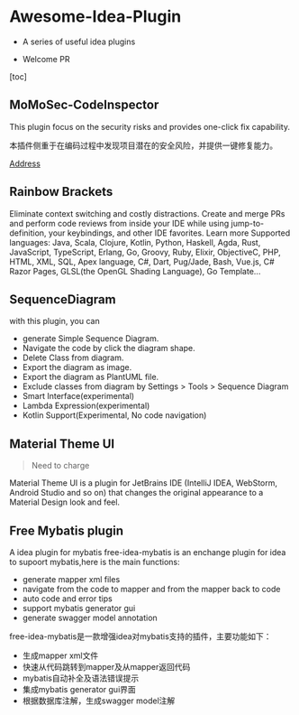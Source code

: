 # Awesome-Idea-Plugin

- A series of useful idea plugins

- Welcome PR

[toc]

##  MoMoSec-CodeInspector

This plugin focus on the security risks and provides one-click fix capability.

本插件侧重于在编码过程中发现项目潜在的安全风险，并提供一键修复能力。

[Address](https://github.com/momosecurity/momo-code-sec-inspector-java)

## Rainbow Brackets

Eliminate context switching and costly distractions. Create and merge PRs and perform code reviews from inside your IDE while using jump-to-definition, your keybindings, and other IDE favorites. Learn more 
Supported languages:
Java, Scala, Clojure, Kotlin, Python, Haskell, Agda, Rust, JavaScript, TypeScript, Erlang, Go, Groovy, Ruby, Elixir, ObjectiveC, PHP, HTML, XML, SQL, Apex language, C#, Dart, Pug/Jade, Bash, Vue.js, C# Razor Pages, GLSL(the OpenGL Shading Language), Go Template...

## SequenceDiagram 

with this plugin, you can

- generate Simple Sequence Diagram. 
- Navigate the code by click the diagram shape.
- Delete Class from diagram.
- Export the diagram as image.
- Export the diagram as PlantUML file.
- Exclude classes from diagram by Settings > Tools > Sequence Diagram
- Smart Interface(experimental)
- Lambda Expression(experimental)
- Kotlin Support(Experimental, No code navigation)

##  Material Theme UI 

> Need to charge

Material Theme UI is a plugin for JetBrains IDE (IntelliJ IDEA, WebStorm, Android Studio and so on) that changes the original appearance to a Material Design look and feel.

## Free Mybatis plugin

A idea plugin for mybatis free-idea-mybatis is an enchange plugin for idea to supoort mybatis,here is the main functions:

- generate mapper xml files
- navigate from the code to mapper and from the mapper back to code
- auto code and error tips
- support mybatis generator gui
- generate swagger model annotation

free-idea-mybatis是一款增强idea对mybatis支持的插件，主要功能如下：

- 生成mapper xml文件
- 快速从代码跳转到mapper及从mapper返回代码
- mybatis自动补全及语法错误提示
- 集成mybatis generator gui界面
- 根据数据库注解，生成swagger model注解

